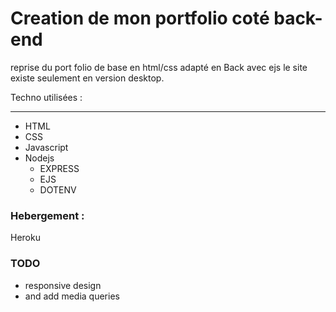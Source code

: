 # Creation de mon portfolio coté back-end

reprise du port folio de base en html/css adapté en Back avec ejs
le site existe seulement en version desktop.

 Techno utilisées :
 
 --------

 - HTML
 - CSS 
 - Javascript
 - Nodejs
    - EXPRESS
    - EJS
    - DOTENV

### Hebergement :

Heroku

### TODO

- responsive design
- and add media queries